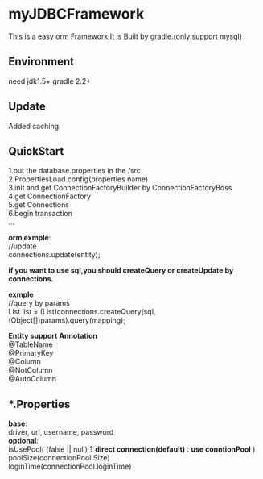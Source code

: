 # myJDBCFramework
This is a easy orm Framework.It is Built by gradle.(only support mysql)  

## Environment   
need jdk1.5+ gradle 2.2+  

## Update

Added caching

## QuickStart

1.put the database.properties in the /src  
2.PropertiesLoad.config(properties name)  
3.init and get ConnectionFactoryBuilder by ConnectionFactoryBoss  
4.get ConnectionFactory  
5.get Connections  
6.begin transaction  
...   


**orm exmple**:  
//update      
connections.update(entity);   


**if you want to use sql,you should createQuery or createUpdate by connections.**        
 
**exmple**   
//query by params  
List<entity> list = (List<entity>)connections.createQuery(sql, (Object[])params).query(mapping);   


**Entity support Annotation**    
@TableName   
@PrimaryKey    
@Column    
@NotColumn    
@AutoColumn    

## *.Properties
**base**:  
driver, url, username, password  
__optional__:  
isUsePool( (false || null) ? __direct connection(default)__ : __use conntionPool__ )  
poolSize(connectionPool.Size)  
loginTime(connectionPool.loginTime) 
